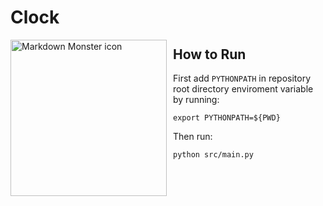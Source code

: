 # Clock

<img src="https://cdn.pixabay.com/photo/2017/06/26/00/46/flat-2442462_960_720.png"
     alt="Markdown Monster icon"
     style="float: left; margin-right: 10px;" height=250 width=250 />

## How to Run

First add `PYTHONPATH` in repository root directory enviroment variable by running:
```
export PYTHONPATH=${PWD}
```
Then run:

```
python src/main.py
```

